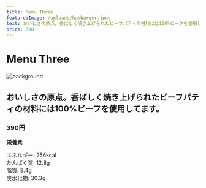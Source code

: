 ```yaml
---
title: Menu Three
featuredImage: /uploads/hamburger.jpeg
text: おいしさの原点。香ばしく焼き上げられたビーフパティの材料には100%ビーフを使用しています。
price: 390
---
```


# Menu Three

![background](/uploads/hamburger.jpeg)

## おいしさの原点。香ばしく焼き上げられたビーフパティの材料には100%ビーフを使用してます。

### 390円

**栄養素**

エネルギー: 256kcal  
たんぱく質: 12.8g  
脂質: 9.4g  
炭水化物: 30.3g  


